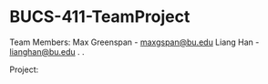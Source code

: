# BUCS-411-TeamProject

Team Members:
Max Greenspan - maxgspan@bu.edu
Liang Han - lianghan@bu.edu
.
.

Project:
